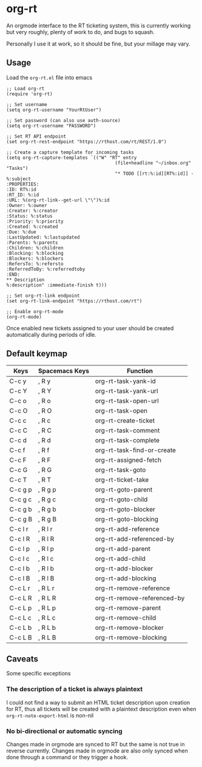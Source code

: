 # org-rt
 An orgmode interface to the RT ticketing system, this is currently working but
 very roughly, plenty of work to do, and bugs to squash.

 Personally I use it at work, so it should be fine, but your millage may vary.

## Usage

Load the `org-rt.el` file into emacs

```elisp
;; Load org-rt
(require 'org-rt)

;; Set username
(setq org-rt-username "YourRtUser")

;; Set password (can also use auth-source)
(setq org-rt-username "PASSWORD")

;; Set RT API endpoint
(set org-rt-rest-endpoint "https://rthost.com/rt/REST/1.0")

;; Create a capture template for incoming tasks
(setq org-rt-capture-templates `(("W" "RT" entry
                                        (file+headline "~/inbox.org" "Tasks")
                                        "* TODO [[rt:%:id][RT%:id]] - %:subject
:PROPERTIES:
:ID: RT%:id
:RT_ID: %:id
:URL: %(org-rt-link--get-url \"\")%:id
:Owner: %:owner
:Creator: %:creator
:Status: %:status
:Priority: %:priority
:Created: %:created
:Due: %:due
:LastUpdated: %:lastupdated
:Parents: %:parents
:Children: %:children
:Blocking: %:blocking
:Blockers: %:blockers
:RefersTo: %:refersto
:ReferredToBy: %:referredtoby
:END:
** Description
%:description" :immediate-finish t)))

;; Set org-rt-link endpoint
(set org-rt-link-endpoint "https://rthost.com/rt")

;; Enable org-rt-mode
(org-rt-mode)
```
Once enabled new tickets assigned to your user should be created automatically
during periods of idle.

## Default keymap
| Keys    | Spacemacs Keys | Function                    |
| ------- | -------------- | --------------------------- |
| C-c y   | , R y          | org-rt-task-yank-id         |
| C-c Y   | , R Y          | org-rt-task-yank-url        |
| C-c o   | , R o          | org-rt-task-open-url        |
| C-c O   | , R O          | org-rt-task-open            |
| C-c c   | , R c          | org-rt-create-ticket        |
| C-c C   | , R C          | org-rt-task-comment         |
| C-c d   | , R d          | org-rt-task-complete        |
| C-c f   | , R f          | org-rt-task-find-or-create  |
| C-c F   | , R F          | org-rt-assigned-fetch       |
| C-c G   | , R G          | org-rt-task-goto            |
| C-c T   | , R T          | org-rt-ticket-take          |
| C-c g p | , R g p        | org-rt-goto-parent          |
| C-c g c | , R g c        | org-rt-goto-child           |
| C-c g b | , R g b        | org-rt-goto-blocker         |
| C-c g B | , R g B        | org-rt-goto-blocking        |
| C-c l r | , R l r        | org-rt-add-reference        |
| C-c l R | , R l R        | org-rt-add-referenced-by    |
| C-c l p | , R l p        | org-rt-add-parent           |
| C-c l c | , R l c        | org-rt-add-child            |
| C-c l b | , R l b        | org-rt-add-blocker          |
| C-c l B | , R l B        | org-rt-add-blocking         |
| C-c L r | , R L r        | org-rt-remove-reference     |
| C-c L R | , R L R        | org-rt-remove-referenced-by |
| C-c L p | , R L p        | org-rt-remove-parent        |
| C-c L c | , R L c        | org-rt-remove-child         |
| C-c L b | , R L b        | org-rt-remove-blocker       |
| C-c L B | , R L B        | org-rt-remove-blocking      |

## Caveats

Some specific exceptions

### The description of a ticket is always plaintext

I could not find a way to submit an HTML ticket description upon creation for
RT, thus all tickets will be created with a plaintext description even when
`org-rt-note-export-html` is non-nil

### No bi-directional or automatic syncing

Changes made in orgmode are synced to RT but the same is not true in reverse
currently. Changes made in orgmode are also only synced when done through a
command or they trigger a hook.
